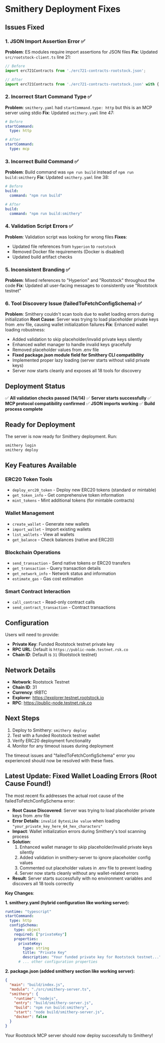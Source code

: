 # Smithery Deployment Fixes

## Issues Fixed

### 1. JSON Import Assertion Error ✅
**Problem**: ES modules require import assertions for JSON files
**Fix**: Updated `src/rootstock-client.ts` line 21:
```typescript
// Before
import erc721Contracts from './erc721-contracts-rootstock.json';

// After  
import erc721Contracts from './erc721-contracts-rootstock.json' with { type: 'json' };
```

### 2. Incorrect Start Command Type ✅
**Problem**: `smithery.yaml` had `startCommand.type: http` but this is an MCP server using stdio
**Fix**: Updated `smithery.yaml` line 47:
```yaml
# Before
startCommand:
  type: http

# After
startCommand:
  type: mcp
```

### 3. Incorrect Build Command ✅
**Problem**: Build command was `npm run build` instead of `npm run build:smithery`
**Fix**: Updated `smithery.yaml` line 38:
```yaml
# Before
build:
  command: "npm run build"

# After
build:
  command: "npm run build:smithery"
```

### 4. Validation Script Errors ✅
**Problem**: Validation script was looking for wrong files
**Fixes**:
- Updated file references from `hyperion` to `rootstock`
- Removed Docker file requirements (Docker is disabled)
- Updated build artifact checks

### 5. Inconsistent Branding ✅
**Problem**: Mixed references to "Hyperion" and "Rootstock" throughout the code
**Fix**: Updated all user-facing messages to consistently use "Rootstock testnet"

### 6. Tool Discovery Issue (failedToFetchConfigSchema) ✅
**Problem**: Smithery couldn't scan tools due to wallet loading errors during initialization
**Root Cause**: Server was trying to load placeholder private keys from .env file, causing wallet initialization failures
**Fix**: Enhanced wallet loading robustness:
- Added validation to skip placeholder/invalid private keys silently
- Enhanced wallet manager to handle invalid keys gracefully
- Removed placeholder values from .env file
- **Fixed package.json module field for Smithery CLI compatibility**
- Implemented proper lazy loading (server starts without valid private keys)
- Server now starts cleanly and exposes all 18 tools for discovery

## Deployment Status

✅ **All validation checks passed (14/14)**
✅ **Server starts successfully**
✅ **MCP protocol compatibility confirmed**
✅ **JSON imports working**
✅ **Build process complete**

## Ready for Deployment

The server is now ready for Smithery deployment. Run:

```bash
smithery login
smithery deploy
```

## Key Features Available

### ERC20 Token Tools
- `deploy_erc20_token` - Deploy new ERC20 tokens (standard or mintable)
- `get_token_info` - Get comprehensive token information
- `mint_tokens` - Mint additional tokens (for mintable contracts)

### Wallet Management
- `create_wallet` - Generate new wallets
- `import_wallet` - Import existing wallets
- `list_wallets` - View all wallets
- `get_balance` - Check balances (native and ERC20)

### Blockchain Operations
- `send_transaction` - Send native tokens or ERC20 transfers
- `get_transaction` - Query transaction details
- `get_network_info` - Network status and information
- `estimate_gas` - Gas cost estimation

### Smart Contract Interaction
- `call_contract` - Read-only contract calls
- `send_contract_transaction` - Contract transactions

## Configuration

Users will need to provide:
- **Private Key**: Funded Rootstock testnet private key
- **RPC URL**: Default is `https://public-node.testnet.rsk.co`
- **Chain ID**: Default is `31` (Rootstock testnet)

## Network Details

- **Network**: Rootstock Testnet
- **Chain ID**: 31
- **Currency**: tRBTC
- **Explorer**: https://explorer.testnet.rootstock.io
- **RPC**: https://public-node.testnet.rsk.co

## Next Steps

1. Deploy to Smithery: `smithery deploy`
2. Test with a funded Rootstock testnet wallet
3. Verify ERC20 deployment functionality
4. Monitor for any timeout issues during deployment

The timeout issues and "failedToFetchConfigSchema" error you experienced should now be resolved with these fixes.

## Latest Update: Fixed Wallet Loading Errors (Root Cause Found!)

The most recent fix addresses the actual root cause of the failedToFetchConfigSchema error:
- **Root Cause Discovered**: Server was trying to load placeholder private keys from .env file
- **Error Details**: `invalid BytesLike value` when loading `"your_private_key_here_64_hex_characters"`
- **Impact**: Wallet initialization errors during Smithery's tool scanning process
- **Solution**:
  1. Enhanced wallet manager to skip placeholder/invalid private keys silently
  2. Added validation in smithery-server to ignore placeholder config values
  3. Commented out placeholder values in .env file to prevent loading
  4. Server now starts cleanly without any wallet-related errors
- **Result**: Server starts successfully with no environment variables and discovers all 18 tools correctly

**Key Changes**:

**1. smithery.yaml (hybrid configuration like working server):**
```yaml
runtime: "typescript"
startCommand:
  type: http
  configSchema:
    type: object
    required: ["privateKey"]
    properties:
      privateKey:
        type: string
        title: "Private Key"
        description: "Your funded private key for Rootstock testnet..."
      # ... other configuration properties
```

**2. package.json (added smithery section like working server):**
```json
{
  "main": "build/index.js",
  "module": "./src/smithery-server.ts",
  "smithery": {
    "runtime": "nodejs",
    "entry": "build/smithery-server.js",
    "build": "npm run build:smithery",
    "start": "node build/smithery-server.js",
    "docker": false
  }
}
```

Your Rootstock MCP server should now deploy successfully to Smithery!
